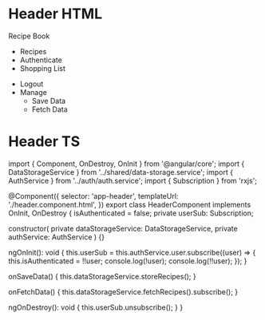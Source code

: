 # Header HTML

<nav class="navbar navbar-default">
  <div class="container-fluid">
    <div class="navbar-header">
      <a class="navbar-brand">Recipe Book</a>
    </div>
    <div class="collapse navbar-collapse">
      <ul class="nav navbar-nav">
        <li routerLinkActive="active" *ngIf="isAuthenticated">
          <a routerLink="/recipes">Recipes</a>
        </li>
        <li routerLinkActive="active" *ngIf="!isAuthenticated">
          <a routerLink="/auth">Authenticate</a>
        </li>
        <li routerLinkActive="active">
          <a routerLink="/shopping-list">Shopping List</a>
        </li>
      </ul>
      <ul class="nav navbar-nav navbar-right">
        <li *ngIf="isAuthenticated">
          <a style="cursor: pointer">Logout</a>
        </li>
        <li class="dropdown" appDropdown *ngIf="isAuthenticated">
          <a style="cursor: pointer" class="dropdown-toggle" role="button"
            >Manage <span class="caret"></span
          ></a>
          <ul class="dropdown-menu">
            <li>
              <a style="cursor: pointer" (click)="onSaveData()">Save Data</a>
            </li>
            <li>
              <a style="cursor: pointer" (click)="onFetchData()">Fetch Data</a>
            </li>
          </ul>
        </li>
      </ul>
    </div>
  </div>
</nav>

# Header TS

import { Component, OnDestroy, OnInit } from '@angular/core';
import { DataStorageService } from '../shared/data-storage.service';
import { AuthService } from '../auth/auth.service';
import { Subscription } from 'rxjs';

@Component({
selector: 'app-header',
templateUrl: './header.component.html',
})
export class HeaderComponent implements OnInit, OnDestroy {
isAuthenticated = false;
private userSub: Subscription;

constructor(
private dataStorageService: DataStorageService,
private authService: AuthService
) {}

ngOnInit(): void {
this.userSub = this.authService.user.subscribe((user) => {
this.isAuthenticated = !!user;
console.log(!user);
console.log(!!user);
});
}

onSaveData() {
this.dataStorageService.storeRecipes();
}

onFetchData() {
this.dataStorageService.fetchRecipes().subscribe();
}

ngOnDestroy(): void {
this.userSub.unsubscribe();
}
}
